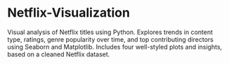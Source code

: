 # Netflix-Visualization
Visual analysis of Netflix titles using Python. Explores trends in content type, ratings, genre popularity over time, and top contributing directors using Seaborn and Matplotlib. Includes four well-styled plots and insights, based on a cleaned Netflix dataset.
